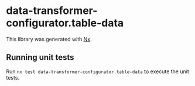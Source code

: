 # data-transformer-configurator.table-data

This library was generated with [Nx](https://nx.dev).

## Running unit tests

Run `nx test data-transformer-configurator.table-data` to execute the unit tests.
